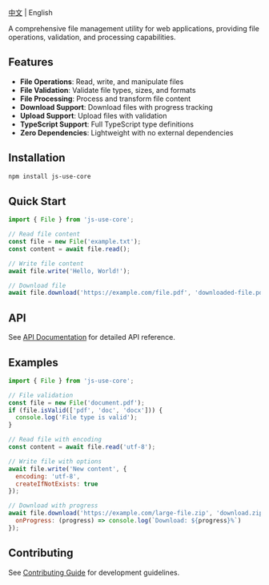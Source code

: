 [中文](./README.md) | English

A comprehensive file management utility for web applications, providing file operations, validation, and processing capabilities.

## Features

- **File Operations**: Read, write, and manipulate files
- **File Validation**: Validate file types, sizes, and formats
- **File Processing**: Process and transform file content
- **Download Support**: Download files with progress tracking
- **Upload Support**: Upload files with validation
- **TypeScript Support**: Full TypeScript type definitions
- **Zero Dependencies**: Lightweight with no external dependencies

## Installation

```bash
npm install js-use-core
```

## Quick Start

```javascript
import { File } from 'js-use-core';

// Read file content
const file = new File('example.txt');
const content = await file.read();

// Write file content
await file.write('Hello, World!');

// Download file
await file.download('https://example.com/file.pdf', 'downloaded-file.pdf');
```

## API

See [API Documentation](./api.en.md) for detailed API reference.

## Examples

```javascript
import { File } from 'js-use-core';

// File validation
const file = new File('document.pdf');
if (file.isValid(['pdf', 'doc', 'docx'])) {
  console.log('File type is valid');
}

// Read file with encoding
const content = await file.read('utf-8');

// Write file with options
await file.write('New content', {
  encoding: 'utf-8',
  createIfNotExists: true
});

// Download with progress
await file.download('https://example.com/large-file.zip', 'download.zip', {
  onProgress: (progress) => console.log(`Download: ${progress}%`)
});
```

## Contributing

See [Contributing Guide](./CONTRIBUTING.en.md) for development guidelines. 
